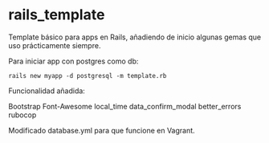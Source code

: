 # rails_template
Template básico para apps en Rails, añadiendo de inicio algunas gemas que uso prácticamente siempre.

Para iniciar app con postgres como db:

`rails new myapp -d postgresql -m template.rb`

Funcionalidad añadida:

Bootstrap
Font-Awesome
local_time
data_confirm_modal
better_errors
rubocop

Modificado database.yml para que funcione en Vagrant.



